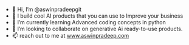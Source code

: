 - 👋 Hi, I’m @aswinpradeepgit
- 👀 I build cool AI products that you can use to Improve your business
- 🌱 I’m currently learning Advanced coding concepts in python
- 💞️ I’m looking to collaborate on generative Ai ready-to-use products.
- 📫 reach out to me at www.aswinpradeep.com

<!---
aswinpradeepgit/aswinpradeepgit is a ✨ special ✨ repository because its `README.md` (this file) appears on your GitHub profile.
You can click the Preview link to take a look at your changes.
--->
